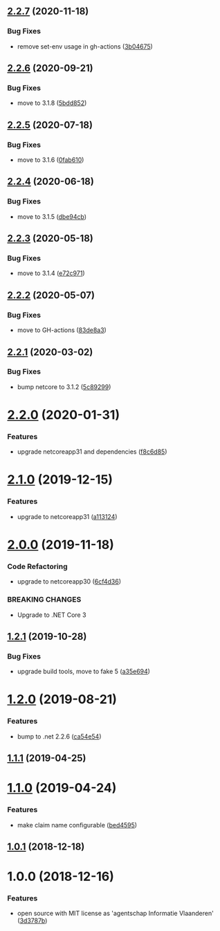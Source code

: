 ## [2.2.7](https://github.com/informatievlaanderen/remote-ipaddress-middleware/compare/v2.2.6...v2.2.7) (2020-11-18)


### Bug Fixes

* remove set-env usage in gh-actions ([3b04675](https://github.com/informatievlaanderen/remote-ipaddress-middleware/commit/3b0467505de947dddf35adf99246cddda7e5ac6c))

## [2.2.6](https://github.com/informatievlaanderen/remote-ipaddress-middleware/compare/v2.2.5...v2.2.6) (2020-09-21)


### Bug Fixes

* move to 3.1.8 ([5bdd852](https://github.com/informatievlaanderen/remote-ipaddress-middleware/commit/5bdd852aca7207dd5703d4cc140781b0b6d4793c))

## [2.2.5](https://github.com/informatievlaanderen/remote-ipaddress-middleware/compare/v2.2.4...v2.2.5) (2020-07-18)


### Bug Fixes

* move to 3.1.6 ([0fab610](https://github.com/informatievlaanderen/remote-ipaddress-middleware/commit/0fab6100eb0564f79d63eefbc9987406f43984fb))

## [2.2.4](https://github.com/informatievlaanderen/remote-ipaddress-middleware/compare/v2.2.3...v2.2.4) (2020-06-18)


### Bug Fixes

* move to 3.1.5 ([dbe94cb](https://github.com/informatievlaanderen/remote-ipaddress-middleware/commit/dbe94cbb6408a2e0309efb68e8cb71e4d73cec7d))

## [2.2.3](https://github.com/informatievlaanderen/remote-ipaddress-middleware/compare/v2.2.2...v2.2.3) (2020-05-18)


### Bug Fixes

* move to 3.1.4 ([e72c971](https://github.com/informatievlaanderen/remote-ipaddress-middleware/commit/e72c97156090b30c52111e80cddce58847ac61b0))

## [2.2.2](https://github.com/informatievlaanderen/remote-ipaddress-middleware/compare/v2.2.1...v2.2.2) (2020-05-07)


### Bug Fixes

* move to GH-actions ([83de8a3](https://github.com/informatievlaanderen/remote-ipaddress-middleware/commit/83de8a3972bb10f4f6798767dc771add093e339f))

## [2.2.1](https://github.com/informatievlaanderen/remote-ipaddress-middleware/compare/v2.2.0...v2.2.1) (2020-03-02)


### Bug Fixes

* bump netcore to 3.1.2 ([5c89299](https://github.com/informatievlaanderen/remote-ipaddress-middleware/commit/5c89299549edc27e45400e83312fbfd6c0eac538))

# [2.2.0](https://github.com/informatievlaanderen/remote-ipaddress-middleware/compare/v2.1.0...v2.2.0) (2020-01-31)


### Features

* upgrade netcoreapp31 and dependencies ([f8c6d85](https://github.com/informatievlaanderen/remote-ipaddress-middleware/commit/f8c6d85cce3a93a8fdd4023a6eeaa95cb9e7d165))

# [2.1.0](https://github.com/informatievlaanderen/remote-ipaddress-middleware/compare/v2.0.0...v2.1.0) (2019-12-15)


### Features

* upgrade to netcoreapp31 ([a113124](https://github.com/informatievlaanderen/remote-ipaddress-middleware/commit/a113124736db7fd7dcf08b862132850acf325da9))

# [2.0.0](https://github.com/informatievlaanderen/remote-ipaddress-middleware/compare/v1.2.1...v2.0.0) (2019-11-18)


### Code Refactoring

* upgrade to netcoreapp30 ([6cf4d36](https://github.com/informatievlaanderen/remote-ipaddress-middleware/commit/6cf4d36))


### BREAKING CHANGES

* Upgrade to .NET Core 3

## [1.2.1](https://github.com/informatievlaanderen/remote-ipaddress-middleware/compare/v1.2.0...v1.2.1) (2019-10-28)


### Bug Fixes

* upgrade build tools, move to fake 5 ([a35e694](https://github.com/informatievlaanderen/remote-ipaddress-middleware/commit/a35e694))

# [1.2.0](https://github.com/informatievlaanderen/remote-ipaddress-middleware/compare/v1.1.1...v1.2.0) (2019-08-21)


### Features

* bump to .net 2.2.6 ([ca54e54](https://github.com/informatievlaanderen/remote-ipaddress-middleware/commit/ca54e54))

## [1.1.1](https://github.com/informatievlaanderen/remote-ipaddress-middleware/compare/v1.1.0...v1.1.1) (2019-04-25)

# [1.1.0](https://github.com/informatievlaanderen/remote-ipaddress-middleware/compare/v1.0.1...v1.1.0) (2019-04-24)


### Features

* make claim name configurable ([bed4595](https://github.com/informatievlaanderen/remote-ipaddress-middleware/commit/bed4595))

## [1.0.1](https://github.com/informatievlaanderen/remote-ipaddress-middleware/compare/v1.0.0...v1.0.1) (2018-12-18)

# 1.0.0 (2018-12-16)


### Features

* open source with MIT license as 'agentschap Informatie Vlaanderen' ([3d3787b](https://github.com/informatievlaanderen/remote-ipaddress-middleware/commit/3d3787b))
